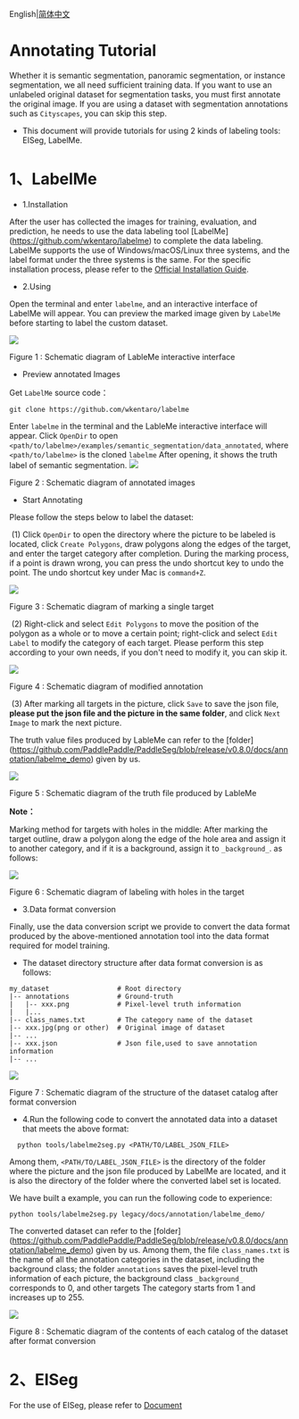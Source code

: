English|[简体中文](transform_cn.md)
# Annotating Tutorial

Whether it is semantic segmentation, panoramic segmentation, or instance segmentation, we all need sufficient training data. If you want to use an unlabeled original dataset for segmentation tasks, you must first annotate the original image. If you are using a dataset with segmentation annotations such as `Cityscapes`, you can skip this step.
- This document will provide tutorials for using 2 kinds of labeling tools: EISeg, LabelMe.


# 1、LabelMe
* 1.Installation

After the user has collected the images for training, evaluation, and prediction, he needs to use the data labeling tool [LabelMe] (https://github.com/wkentaro/labelme) to complete the data labeling. LabelMe supports the use of Windows/macOS/Linux three systems, and the label format under the three systems is the same. For the specific installation process, please refer to the [Official Installation Guide](https://github.com/wkentaro/labelme).

* 2.Using

Open the terminal and enter `labelme`, and an interactive interface of LabelMe will appear. You can preview the marked image given by `LabelMe` before starting to label the custom dataset.

![](../image/image-1.png)

<div align="left">
    <p>Figure 1 : Schematic diagram of LableMe interactive interface</p>
 </div>


   * Preview annotated Images

Get `LabelMe` source code：

```
git clone https://github.com/wkentaro/labelme
```

Enter `labelme` in the terminal and the LableMe interactive interface will appear. Click `OpenDir` to open `<path/to/labelme>/examples/semantic_segmentation/data_annotated`, where `<path/to/labelme>` is the cloned `labelme` After opening, it shows the truth label of semantic segmentation.
![](../image/image-2.png)

<div align="left">
    <p>Figure 2 : Schematic diagram of annotated images</p>
 </div>



   * Start Annotating

Please follow the steps below to label the dataset:

​		(1) Click `OpenDir` to open the directory where the picture to be labeled is located, click `Create Polygons`, draw polygons along the edges of the target, and enter the target category after completion. During the marking process, if a point is drawn wrong, you can press the undo shortcut key to undo the point. The undo shortcut key under Mac is `command+Z`.

![](../image/image-3.png)

<div align="left">
    <p>Figure 3 : Schematic diagram of marking a single target</p>
 </div>



​		(2) Right-click and select `Edit Polygons` to move the position of the polygon as a whole or to move a certain point; right-click and select `Edit Label` to modify the category of each target. Please perform this step according to your own needs, if you don't need to modify it, you can skip it.

![](../image/image-4-2.png)

<div align="left">
    <p>Figure 4 : Schematic diagram of modified annotation</p>
 </div>



​		(3) After marking all targets in the picture, click `Save` to save the json file, **please put the json file and the picture in the same folder**, and click `Next Image` to mark the next picture.

The truth value files produced by LableMe can refer to the [folder] (https://github.com/PaddlePaddle/PaddleSeg/blob/release/v0.8.0/docs/annotation/labelme_demo) given by us.

![](../image/image-5.png)

<div align="left">
    <p>Figure 5 : Schematic diagram of the truth file produced by LableMe</p>
 </div>



 **Note：**

Marking method for targets with holes in the middle: After marking the target outline, draw a polygon along the edge of the hole area and assign it to another category, and if it is a background, assign it to `_background_`. as follows:

![](../image/image-10.jpg)

 <div align="left">
    <p>Figure 6 : Schematic diagram of labeling with holes in the target</p>
 </div>



* 3.Data format conversion

Finally, use the data conversion script we provide to convert the data format produced by the above-mentioned annotation tool into the data format required for model training.

* The dataset directory structure after data format conversion is as follows:

 ```
 my_dataset                 # Root directory
 |-- annotations            # Ground-truth
 |   |-- xxx.png            # Pixel-level truth information
 |   |...
 |-- class_names.txt        # The category name of the dataset
 |-- xxx.jpg(png or other)  # Original image of dataset
 |-- ...
 |-- xxx.json               # Json file,used to save annotation information
 |-- ...

 ```

![](../image/image-6.png)

<div align="left">
    <p>Figure 7 : Schematic diagram of the structure of the dataset catalog after format conversion</p>
 </div>



* 4.Run the following code to convert the annotated data into a dataset that meets the above format:

```
  python tools/labelme2seg.py <PATH/TO/LABEL_JSON_FILE>
```

Among them, `<PATH/TO/LABEL_JSON_FILE>` is the directory of the folder where the picture and the json file produced by LabelMe are located, and it is also the directory of the folder where the converted label set is located.

We have built a example, you can run the following code to experience:

```
python tools/labelme2seg.py legacy/docs/annotation/labelme_demo/
```

The converted dataset can refer to the [folder] (https://github.com/PaddlePaddle/PaddleSeg/blob/release/v0.8.0/docs/annotation/labelme_demo) given by us. Among them, the file `class_names.txt` is the name of all the annotation categories in the dataset, including the background class; the folder `annotations` saves the pixel-level truth information of each picture, the background class `_background_` corresponds to 0, and other targets The category starts from 1 and increases up to 255.

![](../image/image-7.png)

<div align="left">
    <p>Figure 8 : Schematic diagram of the contents of each catalog of the dataset after format conversion</p>
 </div>

# 2、EISeg

For the use of EISeg, please refer to [Document](../../../contrib/EISeg/README.md)



